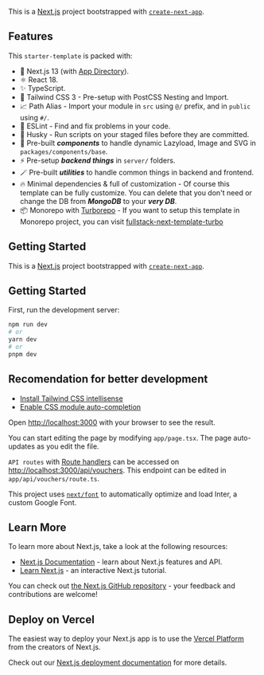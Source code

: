 This is a [Next.js](https://nextjs.org/) project bootstrapped with [`create-next-app`](https://github.com/vercel/next.js/tree/canary/packages/create-next-app).

## Features
This `starter-template` is packed with:

- 🎉 Next.js 13 (with [App Directory](https://nextjs.org/docs/app)).
- ⚛️ React 18.
- ✨ TypeScript.
- 💨 Tailwind CSS 3 - Pre-setup with PostCSS Nesting and Import.
- 📈 Path Alias - Import your module in `src` using `@/` prefix, and in `public` using `#/`.
- 📏 ESLint - Find and fix problems in your code.
- 🐶 Husky - Run scripts on your staged files before they are committed.
- 🧩 Pre-built ***components*** to handle dynamic Lazyload, Image and SVG in `packages/components/base`.
- ⚡️ Pre-setup ***backend things*** in `server/` folders.
- 🪄 Pre-built ***utilities*** to handle common things in backend and frontend.
- 🔥 Minimal dependencies & full of customization - Of course this template can be fully customize. You can delete that you don't need or change the DB from ***MongoDB*** to your ***very DB***.
- 📦 Monorepo with [Turborepo](https://turbo.build/repo) - If you want to setup this template in Monorepo project, you can visit [fullstack-next-template-turbo](https://github.com/gadingnst/fullstack-next-template-turbo)

## Getting Started

This is a [Next.js](https://nextjs.org/) project bootstrapped with [`create-next-app`](https://github.com/vercel/next.js/tree/canary/packages/create-next-app).

## Getting Started

First, run the development server:

```bash
npm run dev
# or
yarn dev
# or
pnpm dev
```

## Recomendation for better development
- [Install Tailwind CSS intellisense](https://marketplace.visualstudio.com/items?itemName=bradlc.vscode-tailwindcss)
- [Enable CSS module auto-completion](https://github.com/mrmckeb/typescript-plugin-css-modules#visual-studio-code)

Open [http://localhost:3000](http://localhost:3000) with your browser to see the result.

You can start editing the page by modifying `app/page.tsx`. The page auto-updates as you edit the file.

`API routes` with [Route handlers](https://nextjs.org/docs/app/building-your-application/routing/router-handlers) can be accessed on [http://localhost:3000/api/vouchers](http://localhost:3000/api/vouchers). This endpoint can be edited in `app/api/vouchers/route.ts`.

This project uses [`next/font`](https://nextjs.org/docs/basic-features/font-optimization) to automatically optimize and load Inter, a custom Google Font.

## Learn More

To learn more about Next.js, take a look at the following resources:

- [Next.js Documentation](https://nextjs.org/docs) - learn about Next.js features and API.
- [Learn Next.js](https://nextjs.org/learn) - an interactive Next.js tutorial.

You can check out [the Next.js GitHub repository](https://github.com/vercel/next.js/) - your feedback and contributions are welcome!

## Deploy on Vercel

The easiest way to deploy your Next.js app is to use the [Vercel Platform](https://vercel.com/new?utm_medium=default-template&filter=next.js&utm_source=create-next-app&utm_campaign=create-next-app-readme) from the creators of Next.js.

Check out our [Next.js deployment documentation](https://nextjs.org/docs/deployment) for more details.
